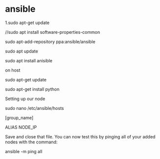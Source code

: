 # ansible


1.sudo apt-get update


//sudo apt install software-properties-common

sudo apt-add-repository ppa:ansible/ansible

sudo apt update 

sudo apt install anisible


on host

sudo apt-get update 

sudo apt-get install python

Setting up our node

sudo nano /etc/ansible/hosts


[group_name]

ALIAS NODE_IP



Save and close that file. You can now test this by pinging all of your added nodes with the command:

ansible -m ping all

